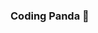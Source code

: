### Coding Panda 🐼

<!--
**zhiwayzhang/zhiwayzhang** is a ✨ _special_ ✨ repository because its `README.md` (this file) appears on your GitHub profile.
- 📫 How to reach me: 
- 😄 Pronouns: ...
- ⚡ Fun fact: ...
Here are some ideas to get you started:
- 🔭 I’m currently study in Wuhan University of Technology
- 📖 I’m currently learning Non-Volatile Memory
- 💬 Ask me about OS,Golang,Storage
-->
